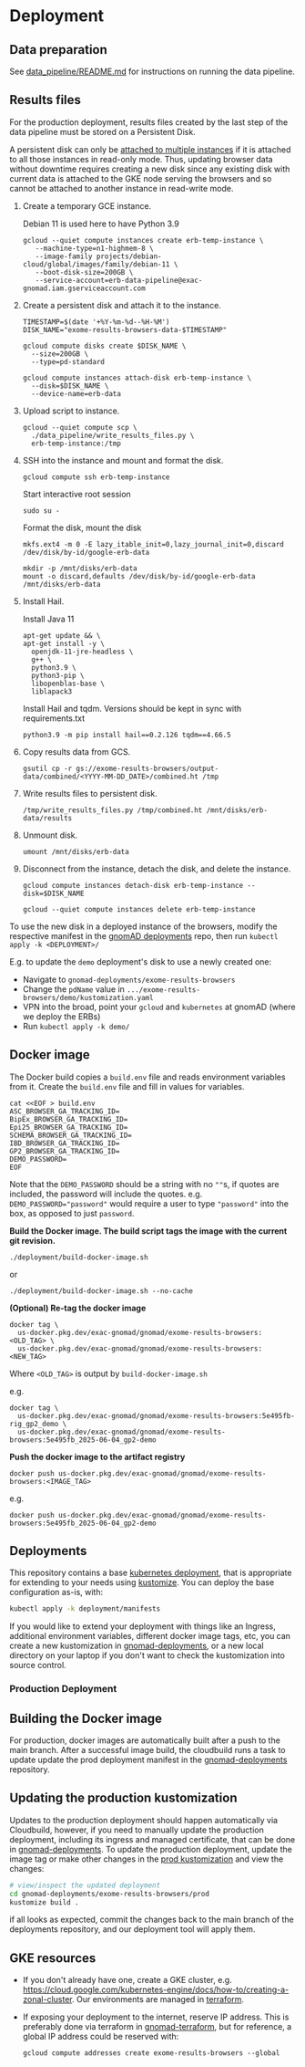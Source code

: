 # Deployment

## Data preparation

See [data_pipeline/README.md](../data_pipeline/README.md) for instructions on running the data pipeline.

## Results files

For the production deployment, results files created by the last step of the data pipeline must be stored
on a Persistent Disk.

A persistent disk can only be [attached to multiple instances](https://cloud.google.com/compute/docs/disks/add-persistent-disk#use_multi_instances)
if it is attached to all those instances in read-only mode. Thus, updating browser data without downtime
requires creating a new disk since any existing disk with current data is attached to the GKE node serving
the browsers and so cannot be attached to another instance in read-write mode.

1. Create a temporary GCE instance.

   Debian 11 is used here to have Python 3.9

   ```
   gcloud --quiet compute instances create erb-temp-instance \
      --machine-type=n1-highmem-8 \
      --image-family projects/debian-cloud/global/images/family/debian-11 \
      --boot-disk-size=200GB \
      --service-account=erb-data-pipeline@exac-gnomad.iam.gserviceaccount.com
   ```

2. Create a persistent disk and attach it to the instance.

   ```
   TIMESTAMP=$(date '+%Y-%m-%d--%H-%M')
   DISK_NAME="exome-results-browsers-data-$TIMESTAMP"

   gcloud compute disks create $DISK_NAME \
     --size=200GB \
     --type=pd-standard

   gcloud compute instances attach-disk erb-temp-instance \
     --disk=$DISK_NAME \
     --device-name=erb-data
   ```

3. Upload script to instance.

   ```
   gcloud --quiet compute scp \
     ./data_pipeline/write_results_files.py \
     erb-temp-instance:/tmp
   ```

4. SSH into the instance and mount and format the disk.

   ```
   gcloud compute ssh erb-temp-instance
   ```

   Start interactive root session

   ```
   sudo su -
   ```


   Format the disk, mount the disk
   ```
   mkfs.ext4 -m 0 -E lazy_itable_init=0,lazy_journal_init=0,discard /dev/disk/by-id/google-erb-data

   mkdir -p /mnt/disks/erb-data
   mount -o discard,defaults /dev/disk/by-id/google-erb-data /mnt/disks/erb-data
   ```

5. Install Hail.

   Install Java 11

   ```
   apt-get update && \
   apt-get install -y \
     openjdk-11-jre-headless \
     g++ \
     python3.9 \
     python3-pip \
     libopenblas-base \
     liblapack3
   ```

   Install Hail and tqdm. Versions should be kept in sync with requirements.txt

   ```
   python3.9 -m pip install hail==0.2.126 tqdm==4.66.5
   ```

6. Copy results data from GCS.

   ```
   gsutil cp -r gs://exome-results-browsers/output-data/combined/<YYYY-MM-DD_DATE>/combined.ht /tmp
   ```

7. Write results files to persistent disk.

   ```
   /tmp/write_results_files.py /tmp/combined.ht /mnt/disks/erb-data/results
   ```

8. Unmount disk.

   ```
   umount /mnt/disks/erb-data
   ```

9. Disconnect from the instance, detach the disk, and delete the instance.

   ```
   gcloud compute instances detach-disk erb-temp-instance --disk=$DISK_NAME

   gcloud --quiet compute instances delete erb-temp-instance
   ```

To use the new disk in a deployed instance of the browsers, modify the respective manifest in the [gnomAD deployments](https://github.com/broadinstitute/gnomad-deployments) repo, then run `kubectl apply -k <DEPLOYMENT>/`

E.g. to update the `demo` deployment's disk to use a newly created one:

- Navigate to `gnomad-deployments/exome-results-browsers`
- Change the `pdName` value in `.../exome-results-browsers/demo/kustomization.yaml`
- VPN into the broad, point your `gcloud` and `kubernetes` at gnomAD (where we deploy the ERBs)
- Run `kubectl apply -k demo/`


## Docker image

The Docker build copies a `build.env` file and reads environment variables from it. Create the `build.env`
file and fill in values for variables.

```
cat <<EOF > build.env
ASC_BROWSER_GA_TRACKING_ID=
BipEx_BROWSER_GA_TRACKING_ID=
Epi25_BROWSER_GA_TRACKING_ID=
SCHEMA_BROWSER_GA_TRACKING_ID=
IBD_BROWSER_GA_TRACKING_ID=
GP2_BROWSER_GA_TRACKING_ID=
DEMO_PASSWORD=
EOF
```

Note that the `DEMO_PASSWORD` should be a string with no `""`s, if quotes are included, the password will include the quotes. e.g. `DEMO_PASSWORD="password"` would require a user to type `"password"` into the box, as opposed to just `password`.

**Build the Docker image. The build script tags the image with the current git revision.**

```
./deployment/build-docker-image.sh
```

or

```
./deployment/build-docker-image.sh --no-cache
```

**(Optional) Re-tag the docker image**


```
docker tag \
  us-docker.pkg.dev/exac-gnomad/gnomad/exome-results-browsers:<OLD_TAG> \
  us-docker.pkg.dev/exac-gnomad/gnomad/exome-results-browsers:<NEW_TAG>
```

Where `<OLD_TAG>` is output by `build-docker-image.sh`

e.g.

```
docker tag \
  us-docker.pkg.dev/exac-gnomad/gnomad/exome-results-browsers:5e495fb-rig_gp2_demo \
  us-docker.pkg.dev/exac-gnomad/gnomad/exome-results-browsers:5e495fb_2025-06-04_gp2-demo
```

**Push the docker image to the artifact registry**

```
docker push us-docker.pkg.dev/exac-gnomad/gnomad/exome-results-browsers:<IMAGE_TAG>
```

e.g.

```
docker push us-docker.pkg.dev/exac-gnomad/gnomad/exome-results-browsers:5e495fb_2025-06-04_gp2-demo
```

## Deployments

This repository contains a base [kubernetes deployment](./manifests/), that is appropriate for extending to your needs using [kustomize](https://kustomize.io/). You can deploy the base configuration as-is, with:

```bash
kubectl apply -k deployment/manifests
```

If you would like to extend your deployment with things like an Ingress, additional environment variables, different docker image tags, etc, you can create a new kustomization in [gnomad-deployments](https://github.com/broadinstitute/gnomad-deployments/blob/main/exome-results-browsers), or a new local directory on your laptop if you don't want to check the kustomization into source control.

### Production Deployment

## Building the Docker image

For production, docker images are automatically built after a push to the main branch. After a successful image build, the cloudbuild runs a task to update update the prod deployment manifest in the [gnomad-deployments](https://github.com/broadinstitute/gnomad-deployments) repository.

## Updating the production kustomization

Updates to the production deployment should happen automatically via Cloudbuild, however, if you need to manually update the production deployment, including its ingress and managed certificate, that can be done in [gnomad-deployments](https://github.com/broadinstitute/gnomad-deployments/blob/main/exome-results-browsers/prod). To update the production deployment, update the image tag or make other changes in the [prod kustomization](https://github.com/broadinstitute/gnomad-deployments/blob/main/exome-results-browsers/prod/kustomization.yaml) and view the changes:

```bash
# view/inspect the updated deployment
cd gnomad-deployments/exome-results-browsers/prod
kustomize build .

```

if all looks as expected, commit the changes back to the main branch of the deployments repository, and our deployment tool will apply them.

## GKE resources

- If you don't already have one, create a GKE cluster, e.g. https://cloud.google.com/kubernetes-engine/docs/how-to/creating-a-zonal-cluster. Our environments are managed in [terraform](https://github.com/broadinstitute/gnomad-terraform).

- If exposing your deployment to the internet, reserve IP address. This is preferably done via terraform in [gnomad-terraform](https://github.com/broadinstitute/gnomad-terraform), but for reference, a global IP address could be reserved with:

  ```
  gcloud compute addresses create exome-results-browsers --global
  ```
